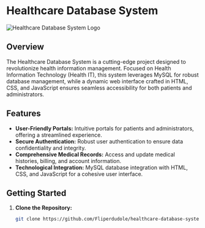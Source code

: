 # Healthcare Database System

![Healthcare Database System Logo](link_to_your_logo.png)

## Overview

The Healthcare Database System is a cutting-edge project designed to revolutionize health information management. Focused on Health Information Technology (Health IT), this system leverages MySQL for robust database management, while a dynamic web interface crafted in HTML, CSS, and JavaScript ensures seamless accessibility for both patients and administrators.

## Features

- **User-Friendly Portals:** Intuitive portals for patients and administrators, offering a streamlined experience.
- **Secure Authentication:** Robust user authentication to ensure data confidentiality and integrity.
- **Comprehensive Medical Records:** Access and update medical histories, billing, and account information.
- **Technological Integration:** MySQL database integration with HTML, CSS, and JavaScript for a cohesive user interface.

## Getting Started

1. **Clone the Repository:**
   ```bash
   git clone https://github.com/Fliperdudole/healthcare-database-system.git

